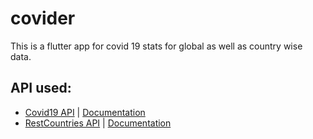 # covider

This is a flutter app for covid 19 stats for global as well as country wise data.

## API used:
- [Covid19 API](https://api.covid19api.com/summary) | [Documentation](https://documenter.getpostman.com/view/10808728/SzS8rjbc)
- [RestCountries API](https://restcountries.eu/rest/v2/all) | [Documentation](http://restcountries.eu/)

